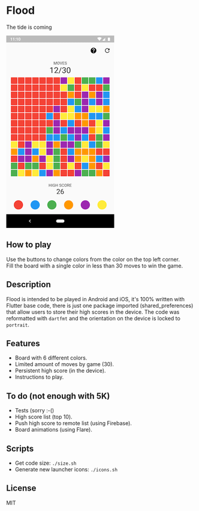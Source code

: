 # Flood

The tide is coming

![Alt text](assets/images/screenshot.png?raw=true "Flood")

## How to play

Use the buttons to change colors from the color on the top left corner.  
Fill the board with a single color in less than 30 moves to win the game.

## Description

Flood is intended to be played in Android and iOS, it's 100% written with Flutter base code, 
there is just one package imported (shared_preferences) that allow users to store their high scores 
in the device. The code was reformatted with `dartfmt` and the orientation on the device is locked 
to `portrait`.  

## Features

- Board with 6 different colors.
- Limited amount of moves by game (30).
- Persistent high score (in the device).
- Instructions to play.

## To do (not enough with 5K)

- Tests (sorry :-()
- High score list (top 10).
- Push high score to remote list (using Firebase).
- Board animations (using Flare).

## Scripts

- Get code size: `./size.sh`
- Generate new launcher icons: `./icons.sh`

## License

MIT